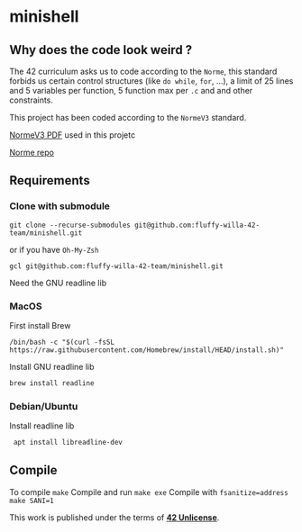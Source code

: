 # minishell

## Why does the code look weird ?

The 42 curriculum asks us to code according to the `Norme`, this standard forbids us certain control structures (like `do while`, `for`, ...), a limit of 25 lines and 5 variables per function, 5 function max per `.c` and and other constraints.

This project has been coded according to the `NormeV3` standard.

[NormeV3 PDF](https://github.com/Matthew-Dreemurr/Media-Stock/blob/master/norm/en.normV3.pdf) used in this projetc

[Norme repo](https://github.com/42School/norminette)

## Requirements

### Clone with submodule

```
git clone --recurse-submodules git@github.com:fluffy-willa-42-team/minishell.git
```

or if you have `Oh-My-Zsh`

```
gcl git@github.com:fluffy-willa-42-team/minishell.git
```

Need the GNU readline lib

### MacOS

First install Brew
```
/bin/bash -c "$(curl -fsSL https://raw.githubusercontent.com/Homebrew/install/HEAD/install.sh)"
```

Install GNU readline lib
```sh
brew install readline 
```

### Debian/Ubuntu

Install readline lib
```sh
 apt install libreadline-dev
```

## Compile

To compile
```make```
Compile and run
```make exe```
Compile with `fsanitize=address`
```make SANI=1```


This work is published under the terms of **[42 Unlicense](https://github.com/gcamerli/42unlicense)**.
